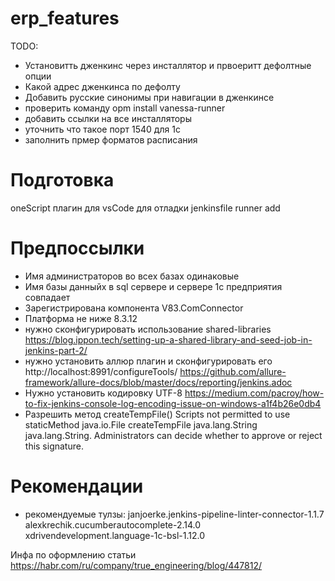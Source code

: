 # erp_features

TODO: 
- Установитть дженкинс через инсталлятор и првоеритт дефолтные опции
- Какой адрес дженкинса по дефолту
- Добавить русские синонимы при навигации в дженкинсе
- проверить команду opm install vanessa-runner
- добавить ссылки на все  инсталляторы
- уточнить что такое порт 1540 для 1с
- заполнить прмер форматов расписания

# Подготовка
oneScript
плагин для vsCode для отладки jenkinsfile
runner
add

# Предпоссылки
* Имя администраторов во всех базах одинаковые
* Имя базы данныйх в sql сервере и сервере 1с предприятия совпадает
* Зарегистрирована компонента V83.ComConnector
* Платформа не ниже 8.3.12
* нужно сконфигурировать использование shared-libraries https://blog.ippon.tech/setting-up-a-shared-library-and-seed-job-in-jenkins-part-2/
* нужно установить аллюр плагин и сконфигурировать его http://localhost:8991/configureTools/ 
https://github.com/allure-framework/allure-docs/blob/master/docs/reporting/jenkins.adoc
* Нужно установить кодировку UTF-8 https://medium.com/pacroy/how-to-fix-jenkins-console-log-encoding-issue-on-windows-a1f4b26e0db4
* Разрешить метод createTempFile() Scripts not permitted to use staticMethod java.io.File createTempFile java.lang.String java.lang.String. Administrators can decide whether to approve or reject this signature.


# Рекомендации
* рекомендуемые тулзы: janjoerke.jenkins-pipeline-linter-connector-1.1.7  alexkrechik.cucumberautocomplete-2.14.0 xdrivendevelopment.language-1c-bsl-1.12.0


Инфа по оформлению статьи
https://habr.com/ru/company/true_engineering/blog/447812/